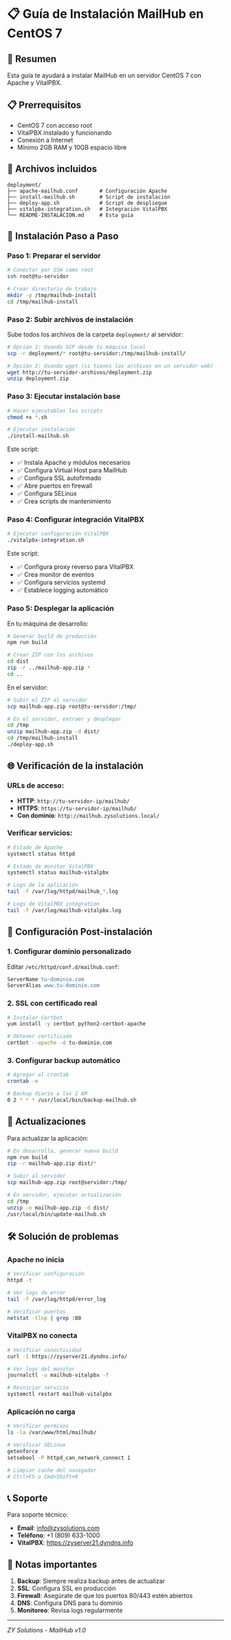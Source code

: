 # 📋 Guía de Instalación MailHub en CentOS 7

## 🎯 Resumen
Esta guía te ayudará a instalar MailHub en un servidor CentOS 7 con Apache y VitalPBX.

## 📋 Prerrequisitos
- CentOS 7 con acceso root
- VitalPBX instalado y funcionando
- Conexión a Internet
- Mínimo 2GB RAM y 10GB espacio libre

## 📁 Archivos incluidos
```
deployment/
├── apache-mailhub.conf       # Configuración Apache
├── install-mailhub.sh        # Script de instalación
├── deploy-app.sh             # Script de despliegue
├── vitalpbx-integration.sh   # Integración VitalPBX
└── README-INSTALACION.md     # Esta guía
```

## 🚀 Instalación Paso a Paso

### Paso 1: Preparar el servidor
```bash
# Conectar por SSH como root
ssh root@tu-servidor

# Crear directorio de trabajo
mkdir -p /tmp/mailhub-install
cd /tmp/mailhub-install
```

### Paso 2: Subir archivos de instalación
Sube todos los archivos de la carpeta `deployment/` al servidor:
```bash
# Opción 1: Usando SCP desde tu máquina local
scp -r deployment/* root@tu-servidor:/tmp/mailhub-install/

# Opción 2: Usando wget (si tienes los archivos en un servidor web)
wget http://tu-servidor-archivos/deployment.zip
unzip deployment.zip
```

### Paso 3: Ejecutar instalación base
```bash
# Hacer ejecutables los scripts
chmod +x *.sh

# Ejecutar instalación
./install-mailhub.sh
```

Este script:
- ✅ Instala Apache y módulos necesarios
- ✅ Configura Virtual Host para MailHub
- ✅ Configura SSL autofirmado
- ✅ Abre puertos en firewall
- ✅ Configura SELinux
- ✅ Crea scripts de mantenimiento

### Paso 4: Configurar integración VitalPBX
```bash
# Ejecutar configuración VitalPBX
./vitalpbx-integration.sh
```

Este script:
- ✅ Configura proxy reverso para VitalPBX
- ✅ Crea monitor de eventos
- ✅ Configura servicios systemd
- ✅ Establece logging automático

### Paso 5: Desplegar la aplicación

En tu máquina de desarrollo:
```bash
# Generar build de producción
npm run build

# Crear ZIP con los archivos
cd dist
zip -r ../mailhub-app.zip *
cd ..
```

En el servidor:
```bash
# Subir el ZIP al servidor
scp mailhub-app.zip root@tu-servidor:/tmp/

# En el servidor, extraer y desplegar
cd /tmp
unzip mailhub-app.zip -d dist/
cd /tmp/mailhub-install
./deploy-app.sh
```

## 🌐 Verificación de la instalación

### URLs de acceso:
- **HTTP**: `http://tu-servidor-ip/mailhub/`
- **HTTPS**: `https://tu-servidor-ip/mailhub/`
- **Con dominio**: `http://mailhub.zysolutions.local/`

### Verificar servicios:
```bash
# Estado de Apache
systemctl status httpd

# Estado de monitor VitalPBX
systemctl status mailhub-vitalpbx

# Logs de la aplicación
tail -f /var/log/httpd/mailhub_*.log

# Logs de VitalPBX integration
tail -f /var/log/mailhub-vitalpbx.log
```

## 🔧 Configuración Post-instalación

### 1. Configurar dominio personalizado
Editar `/etc/httpd/conf.d/mailhub.conf`:
```apache
ServerName tu-dominio.com
ServerAlias www.tu-dominio.com
```

### 2. SSL con certificado real
```bash
# Instalar Certbot
yum install -y certbot python2-certbot-apache

# Obtener certificado
certbot --apache -d tu-dominio.com
```

### 3. Configurar backup automático
```bash
# Agregar al crontab
crontab -e

# Backup diario a las 2 AM
0 2 * * * /usr/local/bin/backup-mailhub.sh
```

## 🔄 Actualizaciones

Para actualizar la aplicación:
```bash
# En desarrollo, generar nuevo build
npm run build
zip -r mailhub-app.zip dist/*

# Subir al servidor
scp mailhub-app.zip root@servidor:/tmp/

# En servidor, ejecutar actualización
cd /tmp
unzip -o mailhub-app.zip -d dist/
/usr/local/bin/update-mailhub.sh
```

## 🛠️ Solución de problemas

### Apache no inicia
```bash
# Verificar configuración
httpd -t

# Ver logs de error
tail -f /var/log/httpd/error_log

# Verificar puertos
netstat -tlnp | grep :80
```

### VitalPBX no conecta
```bash
# Verificar conectividad
curl -I https://zyserver21.dyndns.info/

# Ver logs del monitor
journalctl -u mailhub-vitalpbx -f

# Reiniciar servicio
systemctl restart mailhub-vitalpbx
```

### Aplicación no carga
```bash
# Verificar permisos
ls -la /var/www/html/mailhub/

# Verificar SELinux
getenforce
setsebool -P httpd_can_network_connect 1

# Limpiar cache del navegador
# Ctrl+F5 o Cmd+Shift+R
```

## 📞 Soporte

Para soporte técnico:
- **Email**: info@zysolutions.com
- **Teléfono**: +1 (809) 633-1000
- **VitalPBX**: https://zyserver21.dyndns.info

## 📝 Notas importantes

1. **Backup**: Siempre realiza backup antes de actualizar
2. **SSL**: Configura SSL en producción
3. **Firewall**: Asegúrate de que los puertos 80/443 estén abiertos
4. **DNS**: Configura DNS para tu dominio
5. **Monitoreo**: Revisa logs regularmente

---
*ZY Solutions - MailHub v1.0*